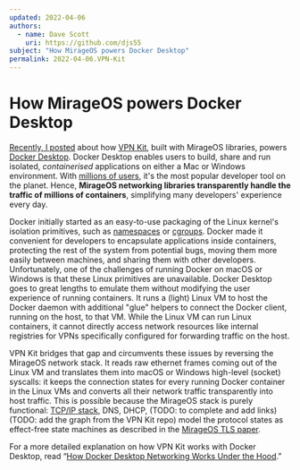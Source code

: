 ```yaml
---
updated: 2022-04-06
authors:
  - name: Dave Scott
    uri: https://github.com/djs55
subject: "How MirageOS powers Docker Desktop"
permalink: 2022-04-06.VPN-Kit
---
```


# How MirageOS powers Docker Desktop

[Recently, I posted](https://www.docker.com/blog/how-docker-desktop-networking-works-under-the-hood/) about how [VPN Kit](https://github.com/moby/vpnkit), built with MirageOS libraries, powers [Docker Desktop](https://www.docker.com/products/docker-desktop). Docker Desktop enables users to build, share and run isolated, _containerised_ applications on either a Mac or Windows environment.
With [millions of users](https://www.docker.com/blog/docker-raises-series-c-build-share-run/), it's the most popular developer tool
on the planet. Hence, **MirageOS networking libraries transparently handle the traffic of millions of containers**, simplifying many developers' experience every day.

Docker initially started as an easy-to-use packaging of the Linux kernel's isolation primitives, such as
[namespaces](https://en.wikipedia.org/wiki/Linux_namespaces) or [cgroups](https://en.wikipedia.org/wiki/Cgroups).
Docker made it convenient for developers to encapsulate applications inside containers, protecting the rest of the system from potential bugs, moving them more easily between machines, and sharing them with other developers. Unfortunately, one of the challenges of running Docker on macOS or Windows is that these Linux primitives are unavailable. Docker Desktop goes to great lengths to emulate them without modifying the user experience of running containers. It runs a (light) Linux VM to host the Docker daemon with additional "glue" helpers to connect the Docker client, running on the host, to that VM. While the Linux VM can run Linux containers, it cannot directly access network resources like internal registries for VPNs specifically configured for forwarding traffic on the host.

VPN Kit bridges that gap and circumvents these issues by reversing the MirageOS network stack. It reads raw ethernet frames coming out of the Linux VM and translates them into macOS or Windows high-level (socket) syscalls: it keeps the connection states for every running Docker container in the Linux VMs and converts all their network traffic transparently into host traffic. This is possible because the MirageOS stack is purely functional: [TCP/IP stack](https://github.com/mirage/mirage-tcpip), DNS, DHCP, (TODO: to complete and add links) (TODO: add the graph from the VPN Kit repo) model the protocol states as effect-free state machines as described in the [MirageOS TLS paper](https://usenix15.nqsb.io/).

For a more detailed explanation on how VPN Kit works with Docker Desktop, read “[How Docker Desktop Networking Works Under the Hood](https://www.docker.com/blog/how-docker-desktop-networking-works-under-the-hood/).”
